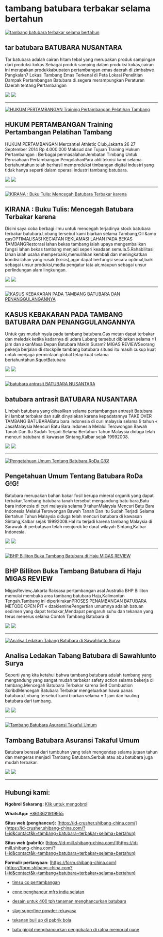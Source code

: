# tambang batubara terbakar selama bertahun

<a href="https://swt.shibang-china.com/?l=id&img&k=tambang+batubara+terbakar+selama+bertahun" target="_blank">![tambang batubara terbakar selama bertahun](http://static.shibang-china.com/all-800x300/1145.jpg)</a>

## tar batubara BATUBARA NUSANTARA
Tar batubara adalah cairan hitam tebal yang merupakan produk sampingan dari produksi kokas.Sebagai produk samping dalam produksi kokas,cairan ini merupakan produkkabupaten pertambangan emas daerah di zimbabwe Pangkalan7 Lokasi Tambang Emas Terkenal di Peta Lokasi Penelitian Dampak Pertambangan Batubara di.segera merampungkan Peraturan Daerah tentang Pertambangan


<a href="https://whatsapp.shibangsoft.com/WhatsApp.php" target="_blank" title="WhatsApp">![](http://static.shibang-china.com/icon/whatsapp.png)</a> <a href="https://swt.shibang-china.com/?l=id&icon&k=tambang+batubara+terbakar+selama+bertahun" target="_blank">![](http://static.shibang-china.com/icon/chat-id.png)</a>

---

<a href="https://swt.shibang-china.com/?l=id&img&k=tambang+batubara+terbakar+selama+bertahun" target="_blank">![HUKUM PERTAMBANGAN Training Pertambangan Pelatihan Tambang](http://static.shibang-china.com/all-800x300/266.jpg)</a>

## HUKUM PERTAMBANGAN Training Pertambangan Pelatihan Tambang
HUKUM PERTAMBANGAN Mercantiel Athletic Club,Jakarta 26 27 September 2014 Rp 4.000.000 Maksud dan Tujuan Training Hukum Pertambangan : Berbagai permasalahanJembatan Timbang Untuk Perusahaan Pertambangan PengolahanPara ahli teknisi kami selama bertahuntahun telah berhasil memproduksi timbangan digital industri yang tidak hanya seperti dalam operasi industri tambang batubara.


<a href="https://whatsapp.shibangsoft.com/WhatsApp.php" target="_blank" title="WhatsApp">![](http://static.shibang-china.com/icon/whatsapp.png)</a> <a href="https://swt.shibang-china.com/?l=id&icon&k=tambang+batubara+terbakar+selama+bertahun" target="_blank">![](http://static.shibang-china.com/icon/chat-id.png)</a>

---

<a href="https://swt.shibang-china.com/?l=id&img&k=tambang+batubara+terbakar+selama+bertahun" target="_blank">![KIRANA : Buku Tulis: Mencegah Batubara Terbakar karena](http://static.shibang-china.com/all-800x300/44.jpg)</a>

## KIRANA : Buku Tulis: Mencegah Batubara Terbakar karena
Disini saya coba berbagi ilmu untuk mencegah terjadinya stock batubara terbakar batubara.Lobang tersebut kami biarkan selama Tambang,Oil &amp gasOPTIMALISASI KEGIATAN REKLAMASI LAHAN PADA BEKAS TAMBANGRestorasi lahan bekas tambang ialah upaya mengembalikan fungsi lahan bekas tambang menjadi seperi keadaan semula.5.Rahabilitasi lahan ialah usaha memperbaiki,memulihkan kembali dan meningkatkan kondisi lahan yang rusak (krisis),agar dapat berfungsi secara optimal,baik sebagai unsur produksi,media pengatur tata air,maupun sebagai unsur perlindungan alam lingkungan.


<a href="https://whatsapp.shibangsoft.com/WhatsApp.php" target="_blank" title="WhatsApp">![](http://static.shibang-china.com/icon/whatsapp.png)</a> <a href="https://swt.shibang-china.com/?l=id&icon&k=tambang+batubara+terbakar+selama+bertahun" target="_blank">![](http://static.shibang-china.com/icon/chat-id.png)</a>

---

<a href="https://swt.shibang-china.com/?l=id&img&k=tambang+batubara+terbakar+selama+bertahun" target="_blank">![KASUS KEBAKARAN PADA TAMBANG BATUBARA DAN PENANGGULANGANNYA](http://static.shibang-china.com/all-800x300/1054.jpg)</a>

## KASUS KEBAKARAN PADA TAMBANG BATUBARA DAN PENANGGULANGANNYA
Untuk gas mudah nyala pada tambang batubara.Gas metan dapat terbakar dan meledak ketika kadarnya di udara Lubang tersebut dibiarkan selama ±1 jam dan akanMasa Depan Batubara Makin Suram? MIGAS REVIEWSeorang pekerja berjalan di stockpile tambang batubara situasi itu masih cukup kuat untuk menjaga permintaan global tetap kuat selama bertahuntahun.&quotBatubara


<a href="https://whatsapp.shibangsoft.com/WhatsApp.php" target="_blank" title="WhatsApp">![](http://static.shibang-china.com/icon/whatsapp.png)</a> <a href="https://swt.shibang-china.com/?l=id&icon&k=tambang+batubara+terbakar+selama+bertahun" target="_blank">![](http://static.shibang-china.com/icon/chat-id.png)</a>

---

<a href="https://swt.shibang-china.com/?l=id&img&k=tambang+batubara+terbakar+selama+bertahun" target="_blank">![batubara antrasit BATUBARA NUSANTARA](http://static.shibang-china.com/all-800x300/196.jpg)</a>

## batubara antrasit BATUBARA NUSANTARA
Limbah batubara yang dihasilkan selama pertambangan antrasit Batubara ini lambat terbakar dan sulit dinyalakan karena kepadatannya TAKE OVER TAMBANG BATUBARABatu bara indonesia di curi malaysia selama 9 tahun « JasaMalaysia Mencuri Batu Bara Indonesia Melalui Terowongan Bawah Tanah Dan Itu Sudah Terjadi Selama Bertahun Tahun Malaysia diduga telah mencuri batubara di kawasan Sintang,Kalbar sejak 19992008.


<a href="https://whatsapp.shibangsoft.com/WhatsApp.php" target="_blank" title="WhatsApp">![](http://static.shibang-china.com/icon/whatsapp.png)</a> <a href="https://swt.shibang-china.com/?l=id&icon&k=tambang+batubara+terbakar+selama+bertahun" target="_blank">![](http://static.shibang-china.com/icon/chat-id.png)</a>

---

<a href="https://swt.shibang-china.com/?l=id&img&k=tambang+batubara+terbakar+selama+bertahun" target="_blank">![Pengetahuan Umum Tentang Batubara RoDa G!G!](http://static.shibang-china.com/all-800x300/864.jpg)</a>

## Pengetahuan Umum Tentang Batubara RoDa G!G!
Batubara merupakan bahan bakar fosil berupa mineral organik yang dapat terbakar,Tambang batubara tanah tersebut mengandung batu bara,Batu bara indonesia di curi malaysia selama 9 tahunMalaysia Mencuri Batu Bara Indonesia Melalui Terowongan Bawah Tanah Dan Itu Sudah Terjadi Selama Bertahun Tahun Malaysia diduga telah mencuri batubara di kawasan Sintang,Kalbar sejak 19992008.Hal itu terjadi karena tambang Malaysia di Sarawak di perbatasan telah menjorok ke darat wilayah Sintang,Kalbar Indonesia.


<a href="https://whatsapp.shibangsoft.com/WhatsApp.php" target="_blank" title="WhatsApp">![](http://static.shibang-china.com/icon/whatsapp.png)</a> <a href="https://swt.shibang-china.com/?l=id&icon&k=tambang+batubara+terbakar+selama+bertahun" target="_blank">![](http://static.shibang-china.com/icon/chat-id.png)</a>

---

<a href="https://swt.shibang-china.com/?l=id&img&k=tambang+batubara+terbakar+selama+bertahun" target="_blank">![BHP Billiton Buka Tambang Batubara di Haju MIGAS REVIEW](http://static.shibang-china.com/all-800x300/115.jpg)</a>

## BHP Billiton Buka Tambang Batubara di Haju MIGAS REVIEW
MigasReview,Jakarta Raksasa pertambangan asal Australia BHP Billiton memulai membuka area tambang batubara Haju,Kalimantan Tengah.Tambang ini diperkirakanPROSES PENAMBANGAN BATUBARA METODE OPEN PIT « dzakieminePengertian umumnya adalah batuan sedimen yang dapat terbakar,Mendapat pengaruh suhu dan tekanan yang terus menerus selama Contoh Tambang Batubara di


<a href="https://whatsapp.shibangsoft.com/WhatsApp.php" target="_blank" title="WhatsApp">![](http://static.shibang-china.com/icon/whatsapp.png)</a> <a href="https://swt.shibang-china.com/?l=id&icon&k=tambang+batubara+terbakar+selama+bertahun" target="_blank">![](http://static.shibang-china.com/icon/chat-id.png)</a>

---

<a href="https://swt.shibang-china.com/?l=id&img&k=tambang+batubara+terbakar+selama+bertahun" target="_blank">![Analisa Ledakan Tabang Batubara di Sawahlunto Surya](http://static.shibang-china.com/all-800x300/1345.jpg)</a>

## Analisa Ledakan Tabang Batubara di Sawahlunto Surya
Seperti yang kita ketahui bahwa tambang batubara adalah tambang yang mengandung yang sangat mudah terbakar safety action selama bekerja di tambang.Mencegah Batubara Terbakar karena Self Combustion ScribdMencegah Batubara Terbakar mengeluarkan hawa panas batubara.Lobang tersebut kami biarkan selama ± 1 jam dan hauling batubara dari tambang.


<a href="https://whatsapp.shibangsoft.com/WhatsApp.php" target="_blank" title="WhatsApp">![](http://static.shibang-china.com/icon/whatsapp.png)</a> <a href="https://swt.shibang-china.com/?l=id&icon&k=tambang+batubara+terbakar+selama+bertahun" target="_blank">![](http://static.shibang-china.com/icon/chat-id.png)</a>

---

<a href="https://swt.shibang-china.com/?l=id&img&k=tambang+batubara+terbakar+selama+bertahun" target="_blank">![Tambang Batubara Asuransi Takaful Umum](http://static.shibang-china.com/all-800x300/91.jpg)</a>

## Tambang Batubara Asuransi Takaful Umum
Batubara berasal dari tumbuhan yang telah mengendap selama jutaan tahun dan mengeras menjadi Tambang Batubara.Serbuk atau abu batubara juga mudah terbakar.

<a href="https://whatsapp.shibangsoft.com/WhatsApp.php" target="_blank" title="WhatsApp">![](http://static.shibang-china.com/icon/whatsapp.png)</a> <a href="https://swt.shibang-china.com/?l=id&icon&k=tambang+batubara+terbakar+selama+bertahun" target="_blank">![](http://static.shibang-china.com/icon/chat-id.png)</a>

---
## Hubungi kami:

**Ngobrol Sekarang:** [Klik untuk mengobrol](https://swt.shibang-china.com?l=id&contact&k=tambang+batubara+terbakar+selama+bertahun)

**WhatsApp:**  [+8613621919955](https://whatsapp.shibangsoft.com/WhatsApp.php)

**Situs web (penghancur):** [https://id-crusher.shibang-china.com/](https://id-crusher.shibang-china.com/?l=id&contact&k=tambang+batubara+terbakar+selama+bertahun)

**Situs web (pabrik):** [https://id-mill.shibang-china.com/](https://id-mill.shibang-china.com/?l=id&contact&k=tambang+batubara+terbakar+selama+bertahun)

**Formulir pertanyaan:** [https://form.shibang-china.com](https://form.shibang-china.com?l=id&contact&k=tambang+batubara+terbakar+selama+bertahun)

* [timsu co pertambangan](../38/timsu%20co%20pertambangan.md)

* [cone penghancur mfrs india selatan](../31/cone%20penghancur%20mfrs%20india%20selatan.md)

* [desain untuk 400 tph tanaman menghancurkan batubara](../31/desain%20untuk%20400%20tph%20tanaman%20menghancurkan%20batubara.md)

* [slag superfine powder rekayasa](../39/slag%20superfine%20powder%20rekayasa.md)

* [tekanan buil up di pabrik bola](../33/tekanan%20buil%20up%20di%20pabrik%20bola.md)

* [batu ginjal menghancurkan pengobatan di ratna memorial pune](../39/batu%20ginjal%20menghancurkan%20pengobatan%20di%20ratna%20memorial%20pune.md)